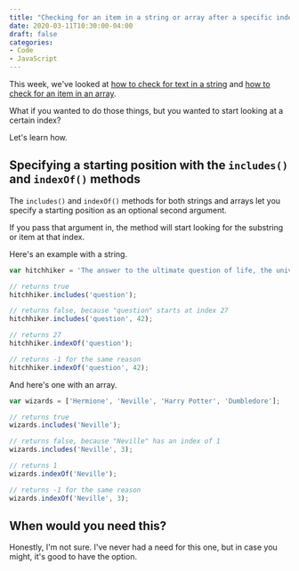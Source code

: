 ```yaml
---
title: "Checking for an item in a string or array after a specific index with vanilla JS"
date: 2020-03-11T10:30:00-04:00
draft: false
categories:
- Code
- JavaScript
---
```


This week, we've looked at [how to check for text in a string](/how-to-check-for-text-in-a-string-with-vanilla-js/) and [how to check for an item in an array](/how-to-check-for-an-item-in-an-array-with-vanilla-js/).

What if you wanted to do those things, but you wanted to start looking at a certain index?

Let's learn how.

## Specifying a starting position with the `includes()` and `indexOf()` methods

The `includes()` and `indexOf()` methods for both strings and arrays let you specify a starting position as an optional second argument.

If you pass that argument in, the method will start looking for the substring or item at that index.

Here's an example with a string.

```js
var hitchhiker = 'The answer to the ultimate question of life, the universe, and everything';

// returns true
hitchhiker.includes('question');

// returns false, because "question" starts at index 27
hitchhiker.includes('question', 42);

// returns 27
hitchhiker.indexOf('question');

// returns -1 for the same reason
hitchhiker.indexOf('question', 42);
```

And here's one with an array.

```js
var wizards = ['Hermione', 'Neville', 'Harry Potter', 'Dumbledore'];

// returns true
wizards.includes('Neville');

// returns false, because "Neville" has an index of 1
wizards.includes('Neville', 3);

// returns 1
wizards.indexOf('Neville');

// returns -1 for the same reason
wizards.indexOf('Neville', 3);
```

## When would you need this?

Honestly, I'm not sure. I've never had a need for this one, but in case you might, it's good to have the option.